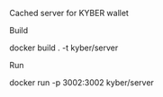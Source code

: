 Cached server for KYBER wallet

Build

docker build . -t kyber/server

Run

docker run -p 3002:3002 kyber/server